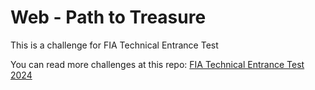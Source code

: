 # Web - Path to Treasure
This is a challenge for FIA Technical Entrance Test

You can read more challenges at this repo: [FIA Technical Entrance Test 2024](https://github.com/FIA-FPT-Information-Assurance-Club/2024-Technical-Entrance-Test)
